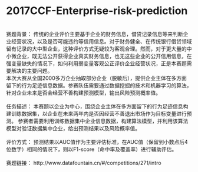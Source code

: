# 2017CCF-Enterprise-risk-prediction
 <br />
赛题背景：
        传统的企业评价主要基于企业的财务信息，借贷记录信息等来判断企业经营状况，以及是否可能违约等信用信息。对于财务健全、在传统银行借贷领域留有记录的大中型企业，这种评价方式无疑较为客观合理。然而，对于更大量的中小微企业，既无法公开获得企业真实财务信息，也无这些企业的公开信用信息，在强变量缺失的情况下，如何利用弱变量客观公正评价企业经营状况，正是本赛题需要解决的主要问题。
<br />
        本次大赛从全国2000多万企业抽取部分企业（脱敏后），提供企业主体在多方面留下的行为足迹信息数据。参赛队伍需要通过数据挖掘的技术和机器学习的算法，针对企业未来是否会经营不善构建预测模型，输出风险预测概率值。
 <br />
 <br /> 
任务描述：
        本赛题以企业为中心，围绕企业主体在多方面留下的行为足迹信息构建训练数据集，以企业在未来两年内是否因经营不善退出市场作为目标变量进行预测。
        参赛者需要利用训练数据集中企业信息数据，构建算法模型，并利用该算法模型对验证数据集中企业，给出预测结果以及风险概率值。
 <br />
 <br /> 
评价方式：
        预测结果以AUC值作为主要评估标准，在AUC值（保留到小数点后4位数字）相同的情况下，则以F1-score（命中率及覆盖率）进行辅助评估。
 <br />
 <br /> 
赛题链接：
        http://www.datafountain.cn/#/competitions/271/intro
